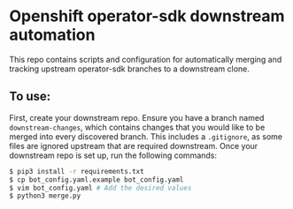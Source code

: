 # Openshift operator-sdk downstream automation

This repo contains scripts and configuration for automatically merging and tracking upstream
operator-sdk branches to a downstream clone.

## To use:

First, create your downstream repo. Ensure you have a branch named `downstream-changes`, which
contains changes that you would like to be merged into every discovered branch. This includes
a `.gitignore`, as some files are ignored upstream that are required downstream. Once your
downstream repo is set up, run the following commands:

```bash
$ pip3 install -r requirements.txt
$ cp bot_config.yaml.example bot_config.yaml
$ vim bot_config.yaml # Add the desired values
$ python3 merge.py
```
